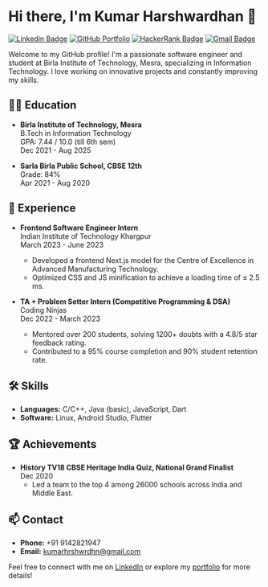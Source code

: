 <!----

- 👋 Hi, I’m @harshwardhan5
- 👀 I’m interested in ...
- 🌱 I’m currently learning ...
- 💞️ I’m looking to collaborate on ...
- 📫 How to reach me ...
- 😄 Pronouns: ...
- ⚡ Fun fact: ...
 --->
<!---
harshwardhan5/harshwardhan5 is a ✨ special ✨ repository because its `README.md` (this file) appears on your GitHub profile.
You can click the Preview link to take a look at your changes.
--->

# Hi there, I'm Kumar Harshwardhan 👋

[![Linkedin Badge](https://img.shields.io/badge/-kumar--hrshwrdhn-blue?style=flat-square&logo=Linkedin&logoColor=white&link=https://www.linkedin.com/in/kumar-hrshwrdhn)](https://www.linkedin.com/in/kumar-hrshwrdhn)
[![GitHub Portfolio](https://img.shields.io/badge/-Portfolio-000?style=flat-square&logo=github&logoColor=white&link=http://portfolio.github.io)](http://portfolio.github.io)
[![HackerRank Badge](https://img.shields.io/badge/-harshcuber-brightgreen?style=flat-square&logo=hackerrank&logoColor=white&link=https://hackerrank.com/profile/harshcuber)](https://hackerrank.com/profile/harshcuber)
[![Gmail Badge](https://img.shields.io/badge/-kumarhrshwrdhn@gmail.com-c14438?style=flat-square&logo=Gmail&logoColor=white&link=mailto:kumarhrshwrdhn@gmail.com)](mailto:kumarhrshwrdhn@gmail.com)

Welcome to my GitHub profile! I'm a passionate software engineer and student at Birla Institute of Technology, Mesra, specializing in Information Technology. 
I love working on innovative projects and constantly improving my skills.

## 👨‍🎓 Education
- **Birla Institute of Technology, Mesra**  
  B.Tech in Information Technology  
  GPA: 7.44 / 10.0 (till 6th sem)  
  Dec 2021 - Aug 2025

- **Sarla Birla Public School, CBSE 12th**  
  Grade: 84%  
  Apr 2021 - Aug 2020

## 💼 Experience
- **Frontend Software Engineer Intern**  
  Indian Institute of Technology Khargpur  
  March 2023 - June 2023  
  - Developed a frontend Next.js model for the Centre of Excellence in Advanced Manufacturing Technology.
  - Optimized CSS and JS minification to achieve a loading time of ≤ 2.5 ms.

- **TA + Problem Setter Intern (Competitive Programming & DSA)**  
  Coding Ninjas  
  Dec 2022 - March 2023  
  - Mentored over 200 students, solving 1200+ doubts with a 4.8/5 star feedback rating.
  - Contributed to a 95% course completion and 90% student retention rate.

## 🛠️ Skills
- **Languages:** C/C++, Java (basic), JavaScript, Dart
- **Software:** Linux, Android Studio, Flutter

## 🏆 Achievements
- **History TV18 CBSE Heritage India Quiz, National Grand Finalist**  
  Dec 2020  
  - Led a team to the top 4 among 26000 schools across India and Middle East.

## 📫 Contact
- **Phone:** +91 9142821947
- **Email:** [kumarhrshwrdhn@gmail.com](mailto:kumarhrshwrdhn@gmail.com)

Feel free to connect with me on [LinkedIn](https://www.linkedin.com/in/kumar-hrshwrdhn) or explore my [portfolio](http://portfolio.github.io) for more details!
